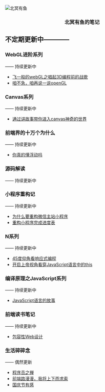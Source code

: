 ![北冥有鱼](https://desk-fd.zol-img.com.cn/t_s960x600c5/g5/M00/0A/0F/ChMkJ1ju4YqIG2K9AAK6BOHpGz8AAbn4gA849sAAroc468.jpg)

<h3 align="center">北冥有鱼的笔记</h3>

## 不定期更新中————

### WebGL进阶系列
—— 持续更新中
 - [飞一般的webGL之唱起3D编程前的战歌](https://github.com/godkun/blog/issues/1)
 - [咱不急，咱再说一说openGL](https://github.com/godkun/blog/issues/2)
 
### Canvas系列
—— 持续更新中
 - [通过讲故事带你进入canvas神奇的世界](https://github.com/godkun/blog/issues/6)
 
### 前端界的十万个为什么
—— 持续更新中
 - [你真的懂浮动吗](https://github.com/godkun/blog/issues/6)
### 源码解读
—— 持续更新中
 
### 小程序重构记
—— 持续更新中
 - [为什么要重构微信主站小程序](https://github.com/godkun/blog/issues/12)
 - [重构小程序完成进度表](https://github.com/godkun/blog/issues/13)
 
### N系列
—— 持续更新中
 - [45度仰角看响应式编程](https://github.com/godkun/blog/issues/4)
 - [开启上帝视角看穿JavaScript语言中的this](https://github.com/godkun/blog/issues/3)

### 编译原理之JavaScript系列
—— 持续更新中
 - [JavaScript语言的故事](https://github.com/godkun/blog/issues/11)
 
### 前端读书笔记
—— 持续更新中
 - [包容性Web设计](https://github.com/godkun/blog/issues/3)
 
### 生活碎碎念
—— 偶然更新
 - [程序员之禅](https://github.com/godkun/blog/issues/7)
 - [前端路漫漫，我将上下而求索](https://github.com/godkun/blog/issues/5)
 - [国庆节有感](https://github.com/godkun/blog/issues/)
